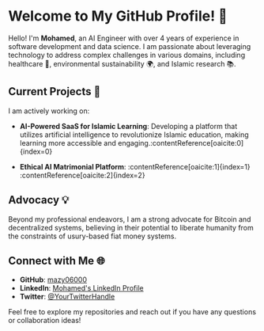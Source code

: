 # Welcome to My GitHub Profile! 👋

Hello! I'm **Mohamed**, an AI Engineer with over 4 years of experience in software development and data science. I am passionate about leveraging technology to address complex challenges in various domains, including healthcare 🏥, environmental sustainability 🌍, and Islamic research 📚.

## Current Projects 🚀

I am actively working on:

- **AI-Powered SaaS for Islamic Learning**: Developing a platform that utilizes artificial intelligence to revolutionize Islamic education, making learning more accessible and engaging.&#8203;:contentReference[oaicite:0]{index=0}

- **Ethical AI Matrimonial Platform**: :contentReference[oaicite:1]{index=1}&#8203;:contentReference[oaicite:2]{index=2}

## Advocacy 💡

Beyond my professional endeavors, I am a strong advocate for Bitcoin and decentralized systems, believing in their potential to liberate humanity from the constraints of usury-based fiat money systems.

## Connect with Me 🌐

- **GitHub**: [mazy06000](https://github.com/mazy06000)
- **LinkedIn**: [Mohamed's LinkedIn Profile](link-to-linkedin)
- **Twitter**: [@YourTwitterHandle](link-to-twitter)

Feel free to explore my repositories and reach out if you have any questions or collaboration ideas!
